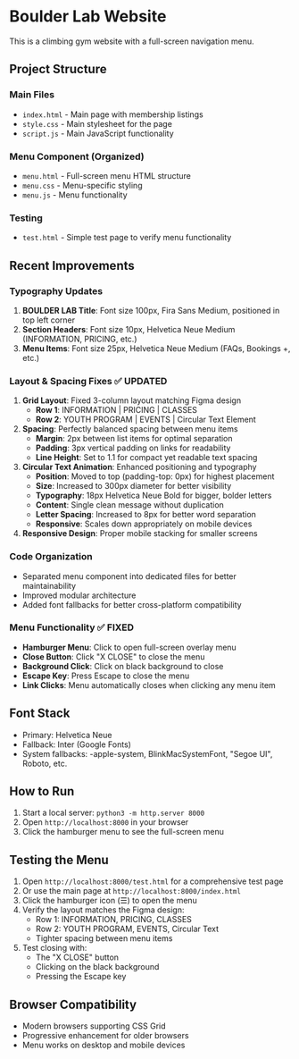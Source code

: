 # Boulder Lab Website

This is a climbing gym website with a full-screen navigation menu.

## Project Structure

### Main Files

- `index.html` - Main page with membership listings
- `style.css` - Main stylesheet for the page
- `script.js` - Main JavaScript functionality

### Menu Component (Organized)

- `menu.html` - Full-screen menu HTML structure
- `menu.css` - Menu-specific styling
- `menu.js` - Menu functionality

### Testing

- `test.html` - Simple test page to verify menu functionality

## Recent Improvements

### Typography Updates

1. **BOULDER LAB Title**: Font size 100px, Fira Sans Medium, positioned in top left corner
2. **Section Headers**: Font size 10px, Helvetica Neue Medium (INFORMATION, PRICING, etc.)
3. **Menu Items**: Font size 25px, Helvetica Neue Medium (FAQs, Bookings +, etc.)

### Layout & Spacing Fixes ✅ UPDATED

1. **Grid Layout**: Fixed 3-column layout matching Figma design
   - **Row 1**: INFORMATION | PRICING | CLASSES
   - **Row 2**: YOUTH PROGRAM | EVENTS | Circular Text Element
2. **Spacing**: Perfectly balanced spacing between menu items
   - **Margin**: 2px between list items for optimal separation
   - **Padding**: 3px vertical padding on links for readability
   - **Line Height**: Set to 1.1 for compact yet readable text spacing
3. **Circular Text Animation**: Enhanced positioning and typography
   - **Position**: Moved to top (padding-top: 0px) for highest placement
   - **Size**: Increased to 300px diameter for better visibility
   - **Typography**: 18px Helvetica Neue Bold for bigger, bolder letters
   - **Content**: Single clean message without duplication
   - **Letter Spacing**: Increased to 8px for better word separation
   - **Responsive**: Scales down appropriately on mobile devices
4. **Responsive Design**: Proper mobile stacking for smaller screens

### Code Organization

- Separated menu component into dedicated files for better maintainability
- Improved modular architecture
- Added font fallbacks for better cross-platform compatibility

### Menu Functionality ✅ FIXED

- **Hamburger Menu**: Click to open full-screen overlay menu
- **Close Button**: Click "X CLOSE" to close the menu
- **Background Click**: Click on black background to close
- **Escape Key**: Press Escape to close the menu
- **Link Clicks**: Menu automatically closes when clicking any menu item

## Font Stack

- Primary: Helvetica Neue
- Fallback: Inter (Google Fonts)
- System fallbacks: -apple-system, BlinkMacSystemFont, "Segoe UI", Roboto, etc.

## How to Run

1. Start a local server: `python3 -m http.server 8000`
2. Open `http://localhost:8000` in your browser
3. Click the hamburger menu to see the full-screen menu

## Testing the Menu

1. Open `http://localhost:8000/test.html` for a comprehensive test page
2. Or use the main page at `http://localhost:8000/index.html`
3. Click the hamburger icon (☰) to open the menu
4. Verify the layout matches the Figma design:
   - Row 1: INFORMATION, PRICING, CLASSES
   - Row 2: YOUTH PROGRAM, EVENTS, Circular Text
   - Tighter spacing between menu items
5. Test closing with:
   - The "X CLOSE" button
   - Clicking on the black background
   - Pressing the Escape key

## Browser Compatibility

- Modern browsers supporting CSS Grid
- Progressive enhancement for older browsers
- Menu works on desktop and mobile devices
